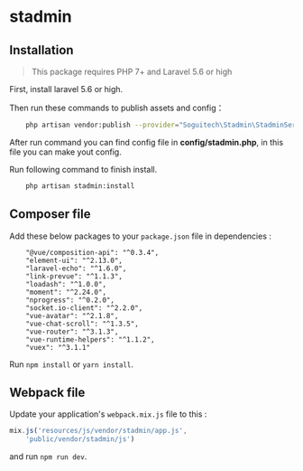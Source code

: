 # stadmin
## Installation

> This package requires PHP 7+ and Laravel 5.6 or high

First, install laravel 5.6 or high.

Then run these commands to publish assets and config：

```bash
    php artisan vendor:publish --provider="Soguitech\Stadmin\StadminServiceProvider"
```

After run command you can find config file in **config/stadmin.php**, in this file you can make yout config.

Run following command to finish install.

```bash
    php artisan stadmin:install
```

## Composer file
Add these below packages to your `package.json` file in dependencies :

```composer log
    "@vue/composition-api": "^0.3.4",
    "element-ui": "^2.13.0",
    "laravel-echo": "^1.6.0",
    "link-prevue": "^1.1.3",
    "loadash": "^1.0.0",
    "moment": "^2.24.0",
    "nprogress": "^0.2.0",
    "socket.io-client": "^2.2.0",
    "vue-avatar": "^2.1.8",
    "vue-chat-scroll": "^1.3.5",
    "vue-router": "^3.1.3",
    "vue-runtime-helpers": "^1.1.2",
    "vuex": "^3.1.1"
```
Run `npm install` or `yarn install`.

## Webpack file
Update your application's `webpack.mix.js` file to this :

```javascript
mix.js('resources/js/vendor/stadmin/app.js',
    'public/vendor/stadmin/js')
```
and run `npm run dev`.
